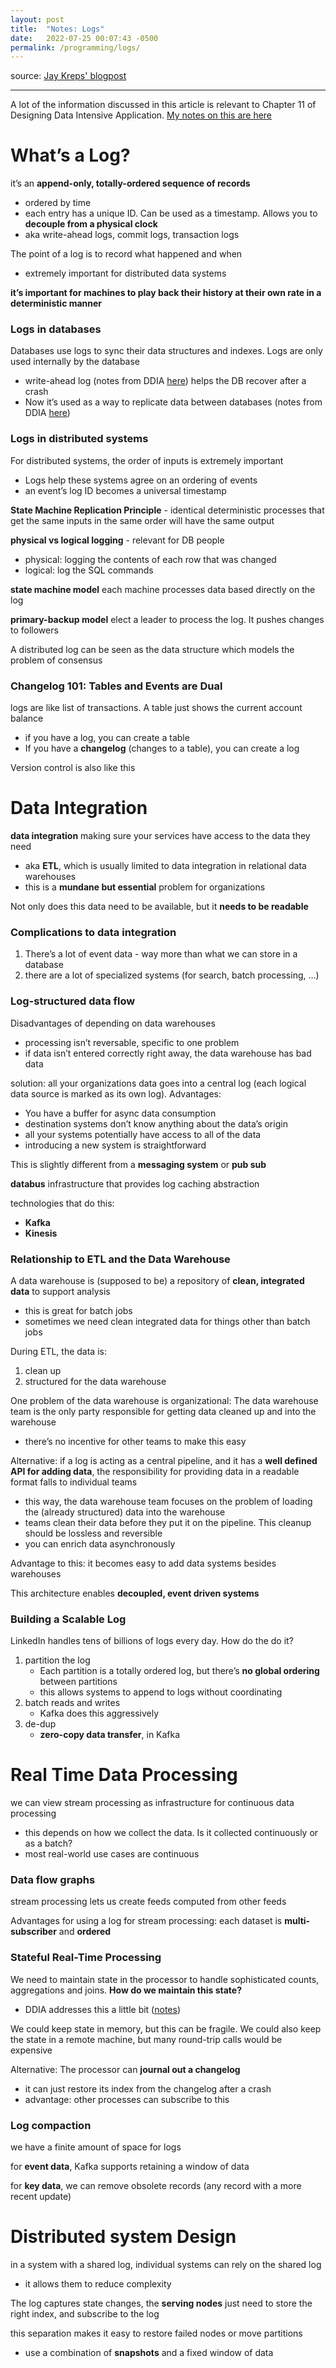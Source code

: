 ```yaml
---
layout: post
title:  "Notes: Logs"
date:   2022-07-25 00:07:43 -0500
permalink: /programming/logs/
---
```


source: [Jay Kreps' blogpost](https://engineering.linkedin.com/distributed-systems/log-what-every-software-engineer-should-know-about-real-time-datas-unifying) 

---

A lot of the information discussed in this article is relevant to Chapter 11 of Designing Data Intensive Application. [My notes on this are here](https://ngozinwogwugwu.github.io/programming/ddia-stream-processing/)

# What’s a Log?

it’s an **append-only, totally-ordered sequence of records**

- ordered by time
- each entry has a unique ID. Can be used as a timestamp. Allows you to **decouple from a physical clock**
- aka write-ahead logs, commit logs, transaction logs

The point of a log is to record what happened and when

- extremely important for distributed data systems

**it’s important for machines to play back their history at their own rate in a deterministic manner**

### Logs in databases

Databases use logs to sync their data structures and indexes. Logs are only used internally by the database

- write-ahead log (notes from DDIA [here](https://ngozinwogwugwu.github.io/programming/ddia-storage-and-retrieval/#:~:text=A%20Write%2DAhead%20Log%20(WAL%2C%20redo%20log)%3A%20is%20an%20additional%20append%2Donly%20file%20on%20disk)) helps the DB recover after a crash
- Now it’s used as a way to replicate data between databases (notes from DDIA [here](https://ngozinwogwugwu.github.io/programming/ddia-replication/#:~:text=Write%2DAhead%20Log%20Shipping%3A%20Use%20the%20append%2Donly%20log%20file%20that%20describes%20the%20database%20writes%20(either%20log%20segments%20or%20WAL)))

### Logs in distributed systems

For distributed systems, the order of inputs is extremely important

- Logs help these systems agree on an ordering of events
- an event’s log ID becomes a universal timestamp

**State Machine Replication Principle** - identical deterministic processes that get the same inputs in the same order will have the same output

**physical vs logical logging** - relevant for DB people

- physical: logging the contents of each row that was changed
- logical: log the SQL commands

**state machine model** each machine processes data based directly on the log

**primary-backup model** elect a leader to process the log. It pushes changes to followers

A distributed log can be seen as the data structure which models the problem of consensus

### Changelog 101: Tables and Events are Dual

logs are like list of transactions. A table just shows the current account balance

- if you have a log, you can create a table
- If you have a **changelog** (changes to a table), you can create a log

Version control is also like this

# Data Integration

**data integration** making sure your services have access to the data they need

- aka **ETL**, which is usually limited to data integration in relational data warehouses
- this is a **mundane but essential** problem for organizations

Not only does this data need to be available, but it **needs to be readable**

### Complications to data integration

1. There’s a lot of event data - way more than what we can store in a database
2. there are a lot of specialized systems (for search, batch processing, …)

### Log-structured data flow

Disadvantages of depending on data warehouses

- processing isn’t reversable, specific to one problem
- if data isn’t entered correctly right away, the data warehouse has bad data

solution: all your organizations data goes into a central log (each logical data source is marked as its own log). Advantages:

- You have a buffer for async data consumption
- destination systems don’t know anything about the data’s origin
- all your systems potentially have access to all of the data
- introducing a new system is straightforward

This is slightly different from a **messaging system** or **pub sub**

**databus** infrastructure that provides log caching abstraction

technologies that do this:

- **Kafka**
- **Kinesis**

### Relationship to ETL and the Data Warehouse

A data warehouse is (supposed to be) a repository of **clean, integrated data** to support analysis

- this is great for batch jobs
- sometimes we need clean integrated data for things other than batch jobs

During ETL, the data is:

1. clean up
2. structured for the data warehouse

One problem of the data warehouse is organizational: The data warehouse team is the only party responsible for getting data cleaned up and into the warehouse

- there’s no incentive for other teams to make this easy

Alternative: if a log is acting as a central pipeline, and it has a **well defined API for adding data**, the responsibility for providing data in a readable format falls to individual teams

- this way, the data warehouse team focuses on the problem of loading the (already structured) data into the warehouse
- teams clean their data before they put it on the pipeline. This cleanup should be lossless and reversible
- you can enrich data asynchronously

Advantage to this: it becomes easy to add data systems besides warehouses

This architecture enables **decoupled, event driven systems**

### Building a Scalable Log

LinkedIn handles tens of billions of logs every day. How do the do it?

1. partition the log
    - Each partition is a totally ordered log, but there’s **no global ordering** between partitions
    - this allows systems to append to logs without coordinating
2. batch reads and writes
    - Kafka does this aggressively
3. de-dup
    - **zero-copy data transfer**, in Kafka

# Real Time Data Processing

we can view stream processing as infrastructure for continuous data processing

- this depends on how we collect the data. Is it collected continuously or as a batch?
- most real-world use cases are continuous

### Data flow graphs

stream processing lets us create feeds computed from other feeds

Advantages for using a log for stream processing: each dataset is **multi-subscriber** and **ordered**

### Stateful Real-Time Processing

We need to maintain state in the processor to handle sophisticated counts, aggregations and joins. **How do we maintain this state?**

- DDIA addresses this a little bit ([notes](https://ngozinwogwugwu.github.io/programming/ddia-stream-processing/#:~:text=together%20in%20time-,Stream%20Joins,-Joining%20data%20on))

We could keep state in memory, but this can be fragile. We could also keep the state in a remote machine, but many round-trip calls would be expensive

Alternative: The processor can **journal out a changelog**

- it can just restore its index from the changelog after a crash
- advantage: other processes can subscribe to this

### Log compaction

we have a finite amount of space for logs

for **event data**, Kafka supports retaining a window of data

for **key data**, we can remove obsolete records (any record with a more recent update)

# Distributed system Design

in a system with a shared log, individual systems can rely on the shared log
- it allows them to reduce complexity

The log captures state changes, the **serving nodes** just need to store the right index, and subscribe to the log

this separation makes it easy to restore failed nodes or move partitions
- use a combination of **snapshots** and a fixed window of data
